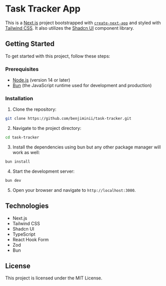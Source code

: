 # Task Tracker App

This is a [Next.js](https://nextjs.org/) project bootstrapped with [`create-next-app`](https://github.com/vercel/next.js/tree/canary/packages/create-next-app) and styled with [Tailwind CSS](https://tailwindcss.com/). It also utilizes the [Shadcn UI](https://ui.shadcn.com/) component library.

## Getting Started

To get started with this project, follow these steps:

### Prerequisites

- [Node.js](https://nodejs.org/en/) (version 14 or later)
- [Bun](https://bun.sh/) (the JavaScript runtime used for development and production)

### Installation

1. Clone the repository:

```bash
git clone https://github.com/benjiminii/task-tracker.git
```

2. Navigate to the project directory:

```bash
cd task-tracker
```

3. Install the dependencies using bun but any other package manager will work as well:

```bash
bun install
```

4. Start the development server:

```bash
bun dev
```

5. Open your browser and navigate to `http://localhost:3000`.

## Technologies

- Next.js
- Tailwind CSS
- Shadcn UI
- TypeScript
- React Hook Form
- Zod
- Bun

## License

This project is licensed under the MIT License.
